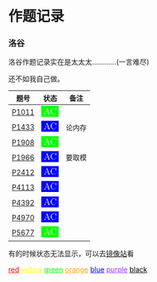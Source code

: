 # 作题记录 

### 洛谷
洛谷作题记录实在是太太太…………(一言难尽)

还不如我自己做。

|                       题号                        |                   状态                   | 备注 |
| :-----------------------------------------------: | :--------------------------------------: | :--: |
| [P1011](https://www.luogu.com.cn/record/66961787) | [![](./icon/AC1.png)](./luogu/P1011.cpp) |      |
| [P1433](https://www.luogu.com.cn/record/67013186) | [![](./icon/AC2.png)](./luogu/P1433.cpp) |论内存|
| [P1908](https://www.luogu.com.cn/record/67004590) | [![](./icon/AC1.png)](./luogu/P1908.cpp) |      |
| [P1966](https://www.luogu.com.cn/record/67008735) | [![](./icon/AC2.png)](./luogu/P1966.cpp) |要取模|
| [P2412](https://www.luogu.com.cn/record/66947425) | [![](./icon/AC2.png)](./luogu/P2412.cpp) |      |
| [P4113](https://www.luogu.com.cn/record/67020396) | [![](./icon/AC2.png)](./luogu/P4113.cpp) |      |
| [P4392](https://www.luogu.com.cn/record/66959521) | [![](./icon/AC2.png)](./luogu/P4392.cpp) |      |
| [P4970](https://www.luogu.com.cn/record/66957559) | [![](./icon/AC2.png)](./luogu/P4970.cpp) |      |
| [P5677](https://www.luogu.com.cn/record/66904459) | [![](./icon/AC1.png)](./luogu/P5677.cpp) |      |

有的时候状态无法显示，可以去[镜像站](https://hub.fastgit.org/YCSHome/code/tree/main/OJ)看

<a style="color: #FF0000" href="https://www.baidu.com">red</a>
<a style="color: #FFFF00" href="https://www.baidu.com">yellow</a>
<a style="color: #00FF00" href="https://www.baidu.com">green</a>
<a style="color: #FFA500" href="https://www.baidu.com">orange</a>
<a style="color: #0000FF" href="https://www.baidu.com">blue</a>
<a style="color: #9B30FF" href="https://www.baidu.com">purple</a>
<a style="color: #000000" href="https://www.baidu.com">black</a>

